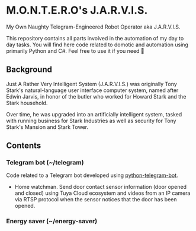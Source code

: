 # M.O.N.T.E.R.O's J.A.R.V.I.S.
My Own Naughty Telegram-Engineered Robot Operator aka J.A.R.V.I.S.

This repository contains all parts involved in the automation of my day to day tasks. You will find here code related to domotic and automation using primarily Python and C#. Feel free to use it if you need :wave:

## Background

Just A Rather Very Intelligent System (J.A.R.V.I.S.) was originally Tony Stark's natural-language user interface computer system, named after Edwin Jarvis, in honor of the butler who worked for Howard Stark and the Stark household.

Over time, he was upgraded into an artificially intelligent system, tasked with running business for Stark Industries as well as security for Tony Stark's Mansion and Stark Tower.

## Contents

### Telegram bot (~/telegram)

Code related to a Telegram bot developed using [python-telegram-bot](https://github.com/python-telegram-bot/python-telegram-bot). 

- Home watchman. Send door contact sensor information (door opened and closed) using Tuya Cloud ecosystem and videos from an IP camera via RTSP protocol when the sensor notices that the door has been opened.

### Energy saver (~/energy-saver)